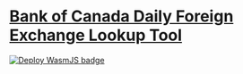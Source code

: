 # [Bank of Canada Daily Foreign Exchange Lookup Tool](https://tofudrivendev.github.io/bank-of-canada-forex/)



[![Deploy WasmJS badge](https://github.com/TofuDrivenDev/bank-of-canada-forex/actions/workflows/deploy.yml/badge.svg)](https://github.com/TofuDrivenDev/bank-of-canada-forex/actions/workflows/deploy.yml)

